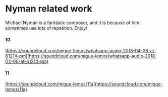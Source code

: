 # Nyman related work
Michael Nyman is a fantastic composer, and it is because of him I sometimes use lots of repetition. Enjoy!


#### 10
[https://soundcloud.com/migue-lemos/whatsapp-audio-2018-04-06-at-61214-pm](https://soundcloud.com/migue-lemos/whatsapp-audio-2018-04-06-at-61214-pm)


#### 11
[https://soundcloud.com/migue-lemos/11a](https://soundcloud.com/migue-lemos/11a)
